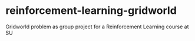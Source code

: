 # reinforcement-learning-gridworld
Gridworld problem as group project for a Reinforcement Learning course at SU
